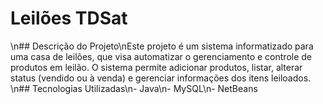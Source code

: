 # Leilões TDSat
\n## Descrição do Projeto\nEste projeto é um sistema informatizado para uma casa de leilões, que visa automatizar o gerenciamento e controle de produtos em leilão. O sistema permite adicionar produtos, listar, alterar status (vendido ou à venda) e gerenciar informações dos itens leiloados.
\n## Tecnologias Utilizadas\n- Java\n- MySQL\n- NetBeans
